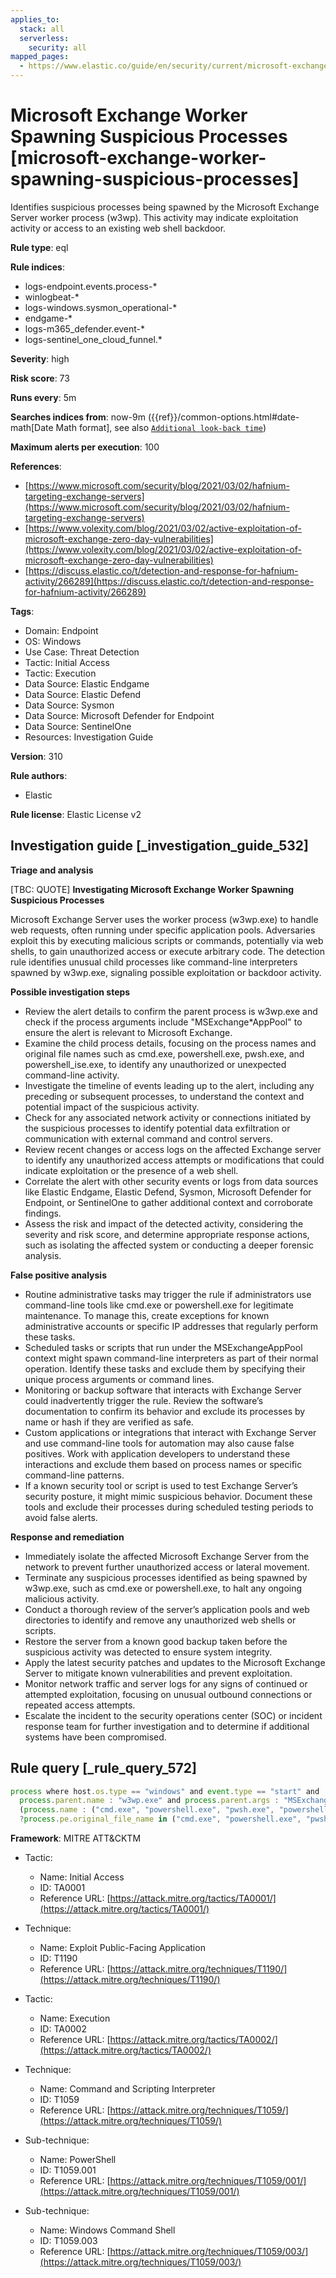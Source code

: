 ```yaml
---
applies_to:
  stack: all
  serverless:
    security: all
mapped_pages:
  - https://www.elastic.co/guide/en/security/current/microsoft-exchange-worker-spawning-suspicious-processes.html
---
```


# Microsoft Exchange Worker Spawning Suspicious Processes [microsoft-exchange-worker-spawning-suspicious-processes]

Identifies suspicious processes being spawned by the Microsoft Exchange Server worker process (w3wp). This activity may indicate exploitation activity or access to an existing web shell backdoor.

**Rule type**: eql

**Rule indices**:

* logs-endpoint.events.process-*
* winlogbeat-*
* logs-windows.sysmon_operational-*
* endgame-*
* logs-m365_defender.event-*
* logs-sentinel_one_cloud_funnel.*

**Severity**: high

**Risk score**: 73

**Runs every**: 5m

**Searches indices from**: now-9m ({{ref}}/common-options.html#date-math[Date Math format], see also [`Additional look-back time`](docs-content://solutions/security/detect-and-alert/create-detection-rule.md#rule-schedule))

**Maximum alerts per execution**: 100

**References**:

* [https://www.microsoft.com/security/blog/2021/03/02/hafnium-targeting-exchange-servers](https://www.microsoft.com/security/blog/2021/03/02/hafnium-targeting-exchange-servers)
* [https://www.volexity.com/blog/2021/03/02/active-exploitation-of-microsoft-exchange-zero-day-vulnerabilities](https://www.volexity.com/blog/2021/03/02/active-exploitation-of-microsoft-exchange-zero-day-vulnerabilities)
* [https://discuss.elastic.co/t/detection-and-response-for-hafnium-activity/266289](https://discuss.elastic.co/t/detection-and-response-for-hafnium-activity/266289)

**Tags**:

* Domain: Endpoint
* OS: Windows
* Use Case: Threat Detection
* Tactic: Initial Access
* Tactic: Execution
* Data Source: Elastic Endgame
* Data Source: Elastic Defend
* Data Source: Sysmon
* Data Source: Microsoft Defender for Endpoint
* Data Source: SentinelOne
* Resources: Investigation Guide

**Version**: 310

**Rule authors**:

* Elastic

**Rule license**: Elastic License v2

## Investigation guide [_investigation_guide_532]

**Triage and analysis**

[TBC: QUOTE]
**Investigating Microsoft Exchange Worker Spawning Suspicious Processes**

Microsoft Exchange Server uses the worker process (w3wp.exe) to handle web requests, often running under specific application pools. Adversaries exploit this by executing malicious scripts or commands, potentially via web shells, to gain unauthorized access or execute arbitrary code. The detection rule identifies unusual child processes like command-line interpreters spawned by w3wp.exe, signaling possible exploitation or backdoor activity.

**Possible investigation steps**

* Review the alert details to confirm the parent process is w3wp.exe and check if the process arguments include "MSExchange*AppPool" to ensure the alert is relevant to Microsoft Exchange.
* Examine the child process details, focusing on the process names and original file names such as cmd.exe, powershell.exe, pwsh.exe, and powershell_ise.exe, to identify any unauthorized or unexpected command-line activity.
* Investigate the timeline of events leading up to the alert, including any preceding or subsequent processes, to understand the context and potential impact of the suspicious activity.
* Check for any associated network activity or connections initiated by the suspicious processes to identify potential data exfiltration or communication with external command and control servers.
* Review recent changes or access logs on the affected Exchange server to identify any unauthorized access attempts or modifications that could indicate exploitation or the presence of a web shell.
* Correlate the alert with other security events or logs from data sources like Elastic Endgame, Elastic Defend, Sysmon, Microsoft Defender for Endpoint, or SentinelOne to gather additional context and corroborate findings.
* Assess the risk and impact of the detected activity, considering the severity and risk score, and determine appropriate response actions, such as isolating the affected system or conducting a deeper forensic analysis.

**False positive analysis**

* Routine administrative tasks may trigger the rule if administrators use command-line tools like cmd.exe or powershell.exe for legitimate maintenance. To manage this, create exceptions for known administrative accounts or specific IP addresses that regularly perform these tasks.
* Scheduled tasks or scripts that run under the MSExchangeAppPool context might spawn command-line interpreters as part of their normal operation. Identify these tasks and exclude them by specifying their unique process arguments or command lines.
* Monitoring or backup software that interacts with Exchange Server could inadvertently trigger the rule. Review the software’s documentation to confirm its behavior and exclude its processes by name or hash if they are verified as safe.
* Custom applications or integrations that interact with Exchange Server and use command-line tools for automation may also cause false positives. Work with application developers to understand these interactions and exclude them based on process names or specific command-line patterns.
* If a known security tool or script is used to test Exchange Server’s security posture, it might mimic suspicious behavior. Document these tools and exclude their processes during scheduled testing periods to avoid false alerts.

**Response and remediation**

* Immediately isolate the affected Microsoft Exchange Server from the network to prevent further unauthorized access or lateral movement.
* Terminate any suspicious processes identified as being spawned by w3wp.exe, such as cmd.exe or powershell.exe, to halt any ongoing malicious activity.
* Conduct a thorough review of the server’s application pools and web directories to identify and remove any unauthorized web shells or scripts.
* Restore the server from a known good backup taken before the suspicious activity was detected to ensure system integrity.
* Apply the latest security patches and updates to the Microsoft Exchange Server to mitigate known vulnerabilities and prevent exploitation.
* Monitor network traffic and server logs for any signs of continued or attempted exploitation, focusing on unusual outbound connections or repeated access attempts.
* Escalate the incident to the security operations center (SOC) or incident response team for further investigation and to determine if additional systems have been compromised.


## Rule query [_rule_query_572]

```js
process where host.os.type == "windows" and event.type == "start" and
  process.parent.name : "w3wp.exe" and process.parent.args : "MSExchange*AppPool" and
  (process.name : ("cmd.exe", "powershell.exe", "pwsh.exe", "powershell_ise.exe") or
  ?process.pe.original_file_name in ("cmd.exe", "powershell.exe", "pwsh.dll", "powershell_ise.exe"))
```

**Framework**: MITRE ATT&CKTM

* Tactic:

    * Name: Initial Access
    * ID: TA0001
    * Reference URL: [https://attack.mitre.org/tactics/TA0001/](https://attack.mitre.org/tactics/TA0001/)

* Technique:

    * Name: Exploit Public-Facing Application
    * ID: T1190
    * Reference URL: [https://attack.mitre.org/techniques/T1190/](https://attack.mitre.org/techniques/T1190/)

* Tactic:

    * Name: Execution
    * ID: TA0002
    * Reference URL: [https://attack.mitre.org/tactics/TA0002/](https://attack.mitre.org/tactics/TA0002/)

* Technique:

    * Name: Command and Scripting Interpreter
    * ID: T1059
    * Reference URL: [https://attack.mitre.org/techniques/T1059/](https://attack.mitre.org/techniques/T1059/)

* Sub-technique:

    * Name: PowerShell
    * ID: T1059.001
    * Reference URL: [https://attack.mitre.org/techniques/T1059/001/](https://attack.mitre.org/techniques/T1059/001/)

* Sub-technique:

    * Name: Windows Command Shell
    * ID: T1059.003
    * Reference URL: [https://attack.mitre.org/techniques/T1059/003/](https://attack.mitre.org/techniques/T1059/003/)



